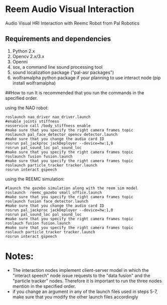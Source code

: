 # Reem Audio Visual Interaction
Audio Visual HRI Interaction with Reemc Robot from Pal Robotics

## Requirements and dependencies
1. Python 2.x
2. Opencv 2.x/3.x
3. Openni
4. sox, a command line sound processing tool
5. sound localization package ("pal-asr packages")
6. wolframalpha python package if your planning to use interact node (pip install wolframalpha)

##How to run
It is recommended that you run the commands in the specified order.

using the NAO robot:
```
roslaunch nao_driver nao_driver.launch
#enable joints stiffness
rosservice call /body_stiffness enable
#make sure that you specify the right camera frames topic
roslaunch pal_face_detector_opencv detector.launch
#make sure that you change the audio card ID
rosrun pal_jackproc jackDeployer --device=hw:1,0		  
rosrun pal_sound_loc pal_sound_loc
#make sure that you specify the right camera frames topic
roslaunch fusion fusion.launch					              
#make sure that you specify the right camera frames topic
roslaunch particle_tracker tracker.launch			        
rosrun interact gspeech
```
using the REEMC simulation:
```
#launch the gazebo simulation along with the reem sim model
roslaunch  reemc_gazebo small_office.launch			     
#make sure that you specify the right camera frames topic
roslaunch fusion face_detector.launch		         
#make sure that you change the audio card ID
rosrun pal_jackproc jackDeployer --device=hw:1,0		 
rosrun pal_sound_loc pal_sound_loc
#make sure that you specify the right camera frames topic
roslauch fusion fusion.launch		                  
#make sure that you specify the right camera frames topic
roslauch particle_tracker tracker.launch			       
rosrun interact gspeech
```
Notes:
======
* The interaction nodes implement client-server model in which the "interact speech" node issue requests to the "data fusion" and the "particle tracker" nodes. Therefore it is important to run the three nodes mention in the specified order.
* if you change an argument in any of the launch files used in steps 5-7, make sure that you modify the other launch files accordingly
